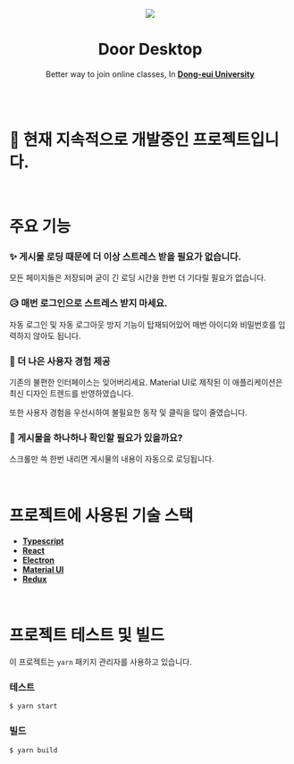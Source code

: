<p align="center"><img src="https://github.com/deu-door/door-desktop/blob/master/public/logo192.png"></p>
<h1 align="center">Door Desktop</h1>
<p align="center">
Better way to join online classes, In <strong><a href="http://door.deu.ac.kr">Dong-eui University</a></strong>
</p>

<br><br>

# 📢 현재 지속적으로 개발중인 프로젝트입니다.

<br>

# 주요 기능

### ✨ 게시물 로딩 때문에 더 이상 스트레스 받을 필요가 없습니다.
모든 페이지들은 저장되며 굳이 긴 로딩 시간을 한번 더 기다릴 필요가 없습니다.

### 😥 매번 로그인으로 스트레스 받지 마세요.
자동 로그인 및 자동 로그아웃 방지 기능이 탑재되어있어 매번 아이디와 비밀번호를 입력하지 않아도 됩니다.

### 📲 더 나은 사용자 경험 제공
기존의 불편한 인터페이스는 잊어버리세요. Material UI로 제작된 이 애플리케이션은 최신 디자인 트렌드를 반영하였습니다.

또한 사용자 경험을 우선시하여 불필요한 동작 및 클릭을 많이 줄였습니다.

### 🧲 게시물을 하나하나 확인할 필요가 있을까요?
스크롤만 쓱 한번 내리면 게시물의 내용이 자동으로 로딩됩니다.

<br>

# 프로젝트에 사용된 기술 스택

* **[Typescript](https://www.typescriptlang.org/)**
* **[React](https://reactjs.org/)**
* **[Electron](https://www.electronjs.org/)**
* **[Material UI](https://material-ui.com/)**
* **[Redux](https://redux.js.org/)**

<br>

# 프로젝트 테스트 및 빌드
이 프로젝트는 `yarn` 패키지 관리자를 사용하고 있습니다.

### 테스트
```bash
$ yarn start
```

### 빌드
```bash
$ yarn build
```

